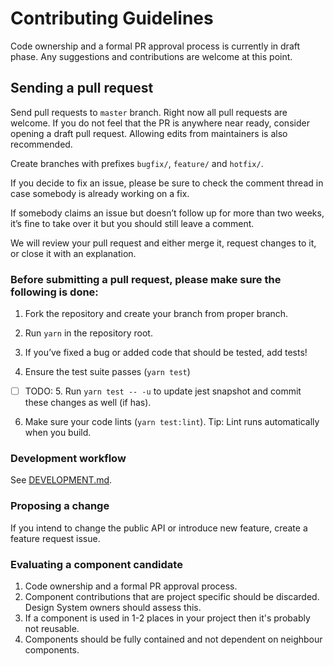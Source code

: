 # Contributing Guidelines

Code ownership and a formal PR approval process is currently in draft phase. Any suggestions and contributions are welcome at this point.

## Sending a pull request

Send pull requests to `master` branch. Right now all pull requests are welcome. If you do not feel that the PR is anywhere near ready, consider opening a draft pull request. Allowing edits from maintainers is also recommended.

Create branches with prefixes `bugfix/`, `feature/` and `hotfix/`.

If you decide to fix an issue, please be sure to check the comment thread in case somebody is already working on a fix.

If somebody claims an issue but doesn’t follow up for more than two weeks, it’s fine to take over it but you should still leave a comment.

We will review your pull request and either merge it, request changes to it, or close it with an explanation.

### Before submitting a pull request, please make sure the following is done:

1. Fork the repository and create your branch from proper branch.

2. Run `yarn` in the repository root.

3. If you’ve fixed a bug or added code that should be tested, add tests!

4. Ensure the test suite passes (`yarn test`)

- [ ] TODO: 5. Run `yarn test -- -u` to update jest snapshot and commit these changes as well (if has).

6. Make sure your code lints (`yarn test:lint`). Tip: Lint runs automatically when you build.

### Development workflow

See [DEVELOPMENT.md](/DEVELOPMENT.md).

### Proposing a change

If you intend to change the public API or introduce new feature, create a feature request issue.

### Evaluating a component candidate

1. Code ownership and a formal PR approval process.
2. Component contributions that are project specific should be discarded. Design System owners should assess this.
3. If a component is used in 1-2 places in your project then it's probably not reusable.
4. Components should be fully contained and not dependent on neighbour components.
